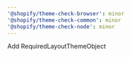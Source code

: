 ```yaml
---
'@shopify/theme-check-browser': minor
'@shopify/theme-check-common': minor
'@shopify/theme-check-node': minor
---
```


Add RequiredLayoutThemeObject
